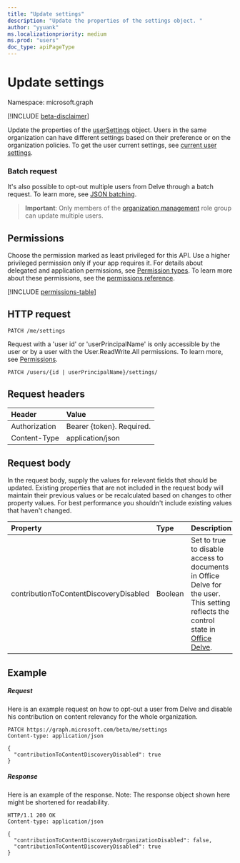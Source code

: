 ```yaml
---
title: "Update settings"
description: "Update the properties of the settings object. "
author: "yyuank"
ms.localizationpriority: medium
ms.prod: "users"
doc_type: apiPageType
---
```


# Update settings

Namespace: microsoft.graph

[!INCLUDE [beta-disclaimer](../../includes/beta-disclaimer.md)]

Update the properties of the [userSettings](../resources/usersettings.md) object. 
Users in the same organization can have different settings based on their preference or on the organization policies. 
To get the user current settings, see [current user settings](usersettings-get.md). 


### Batch request

It's also possible to opt-out multiple users from Delve through a batch request.
To learn more, see [JSON batching](/graph/json-batching).

>**Important**: Only members of the [organization management](https://support.office.com/article/permissions-in-the-office-365-security-compliance-center-d10608af-7934-490a-818e-e68f17d0e9c1?ui=en-US&rs=en-US&ad=US) role group can update multiple users. 



## Permissions

Choose the permission marked as least privileged for this API. Use a higher privileged permission only if your app requires it. For details about delegated and application permissions, see [Permission types](/graph/permissions-overview#permission-types). To learn more about these permissions, see the [permissions reference](/graph/permissions-reference).

<!-- { "blockType": "permissions", "name": "usersettings_update" } -->
[!INCLUDE [permissions-table](../includes/permissions/usersettings-update-permissions.md)]

## HTTP request

```http
PATCH /me/settings
```

Request with a 'user id' or 'userPrincipalName' is only accessible by the user or by a user with the User.ReadWrite.All permissions. To learn more, see [Permissions](/graph/permissions-reference). 

```http
PATCH /users/{id | userPrincipalName}/settings/
```

## Request headers

| Header       | Value|
|:-----------|:------|
| Authorization  | Bearer {token}. Required.  |
| Content-Type  | application/json  |

## Request body

In the request body, supply the values for relevant fields that should be updated. Existing properties that are not included in the request body will maintain their previous values or be recalculated based on changes to other property values. For best performance you shouldn't include existing values that haven't changed.

| Property	   | Type	|Description|
|:---------------|:--------|:----------|
|contributionToContentDiscoveryDisabled|Boolean|Set to true to disable access to documents in Office Delve for the user. This setting reflects the control state in [Office Delve](https://support.office.com/article/are-my-documents-safe-in-office-delve-f5f409a2-37ed-4452-8f61-681e5e1836f3?ui=en-US&rs=en-US&ad=US#bkmk_optout).|

## Example 

##### Request

Here is an example request on how to opt-out a user from Delve and disable his contribution on content relevancy for the whole organization.

```http
PATCH https://graph.microsoft.com/beta/me/settings
Content-type: application/json

{
  "contributionToContentDiscoveryDisabled": true
}
```

##### Response

Here is an example of the response. Note: The response object shown here might be shortened for readability.

```http
HTTP/1.1 200 OK
Content-type: application/json

{
  "contributionToContentDiscoveryAsOrganizationDisabled": false,
  "contributionToContentDiscoveryDisabled": true
}
```



